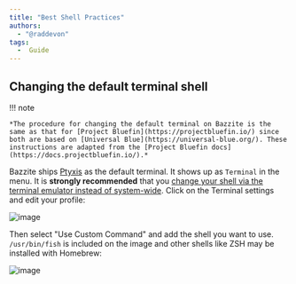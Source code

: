 ```yaml
---
title: "Best Shell Practices"
authors:
  - "@raddevon"
tags:
  -  Guide
---
```


## Changing the default terminal shell

!!! note

    *The procedure for changing the default terminal on Bazzite is the same as that for [Project Bluefin](https://projectbluefin.io/) since both are based on [Universal Blue](https://universal-blue.org/). These instructions are adapted from the [Project Bluefin docs](https://docs.projectbluefin.io/).*

Bazzite ships [Ptyxis](https://devsuite.app/ptyxis/) as the default terminal. It shows up as `Terminal` in the menu. It is **strongly recommended** that you [change your shell via the terminal emulator instead of system-wide](https://tim.siosm.fr/blog/2023/12/22/dont-change-defaut-login-shell/). Click on the Terminal settings and edit your profile:

![image](https://github.com/user-attachments/assets/2c122205-dbd8-41e6-8b7b-4f536c3b69e9)

Then select "Use Custom Command" and add the shell you want to use. `/usr/bin/fish` is included on the image and other shells like ZSH may be installed with Homebrew:

![image](../img/ptyxis-custom-command.png)
